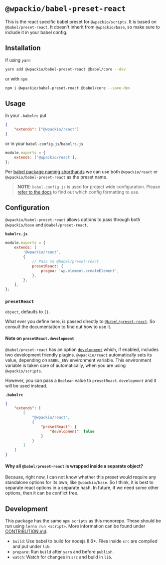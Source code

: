 # `@wpackio/babel-preset-react`

This is the react specific babel preset for `@wpackio/scripts`. It is based on `@babel/preset-react`.
It doesn't inherit from `@wpackio/base`, so make sure to include it in your babel config.

## Installation

If using `yarn`

```bash
yarn add @wpackio/babel-preset-react @babel/core --dev
```

or with `npm`

```bash
npm i @wpackio/babel-preset-react @babel/core --save-dev
```

## Usage

In your `.babelrc` put

```json
{
	"extends": ["@wpackio/react"]
}
```

or in your `babel.config.js`/`babelrc.js`

```js
module.exports = {
	extends: ['@wpackio/react'],
};
```

Per [babel package naming shorthands](https://babeljs.io/docs/en/presets#preset-shorthand)
we can use both `@wpackio/react` or `@wpackio/babel-preset-react` as the preset name.

> **NOTE**: `babel.config.js` is used for project wide configuration.
> Please [refer to the docs](https://babeljs.io/docs/en/config-files#project-wide-configuration) to find out which config formatting to use.

## Configuration

`@wpackio/babel-preset-react` allows options to pass through both `@wpackio/base` and
`@babel/preset-react`.

**`babelrc.js`**

```js
module.exports = {
	extends: [
		'@wpackio/react',
		{
			// Pass to @babel/preset-react
			presetReact: {
				pragma: 'wp.element.createElement',
			},
		},
	],
};
```

### `presetReact`

`object`, defaults to `{}`.

What ever you define here, is passed directly to [`@babel/preset-react`](https://babeljs.io/docs/en/babel-preset-react).
So consult the documentation to find out how to use it.

#### Note on `presetReact.development`

`@babel/preset-react` has an option [`development`](https://babeljs.io/docs/en/babel-preset-react#development) which,
if enabled, includes two development friendly plugins. `@wpackio/react` automatically
sets its value, depending on `BABEL_ENV` environment variable. This environment
variable is taken care of automatically, when you are using `@wpackio/scripts`.

However, you can pass a `Boolean` value to `presetReact.development` and it will
be used instead.

**`.babelrc`**

```json
{
	"extends": [
		[
			"@wpackio/react",
			{
				"presetReact": {
					"development": false
				}
			}
		]
	]
}
```

#### Why all `@babel/preset-react` is wrapped inside a separate object?

Because, right now, I can not know whether this preset would require any standalone
options for its own, like `@wpackio/base`. So I think, it is best to separate react
options in a separate hash. In future, if we need some other options, then it can
be conflict free.

## Development

This package has the same `npm scripts` as this monorepo. These should be run
using `lerna run <script>`. More information can be found under [CONTRIBUTION.md](../../CONTRIBUTION.md).

-   `build`: Use babel to build for nodejs 8.6+. Files inside `src` are compiled and put under `lib`.
-   `prepare`: Run `build` after `yarn` and before `publish`.
-   `watch`: Watch for changes in `src` and build in `lib`.
